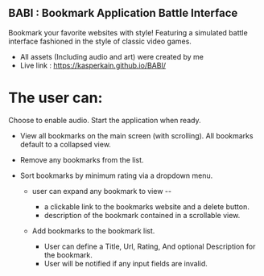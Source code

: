## BABI : Bookmark Application Battle Interface
Bookmark your favorite websites with style!
Featuring a simulated battle interface fashioned in the style of classic video games.
- All assets (Including audio and art) were created by me
- Live link : https://kasperkain.github.io/BABI/

# The user can:

Choose to enable audio.
Start the application when ready.

- View all bookmarks on the main screen (with scrolling). All bookmarks default to a collapsed view.
- Remove any bookmarks from the list.
- Sort bookmarks by minimum rating via a dropdown menu.

  - user can expand any bookmark to view --
    - a clickable link to the bookmarks website and a delete button.
    - description of the bookmark contained in a scrollable view.

  - Add bookmarks to the bookmark list.
    - User can define a Title, Url, Rating, And optional Description for the bookmark. 
    - User will be notified if any input fields are invalid.
  
